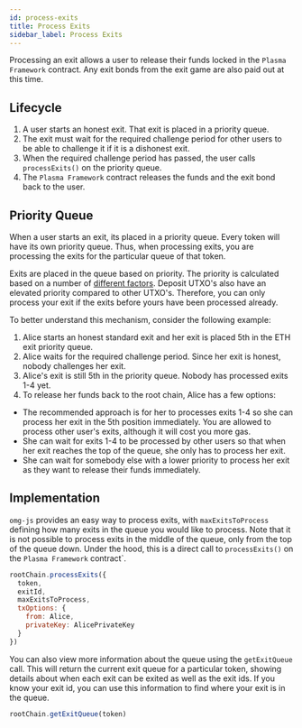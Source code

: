 ```yaml
---
id: process-exits
title: Process Exits
sidebar_label: Process Exits
---
```


Processing an exit allows a user to release their funds locked in the `Plasma Framework` contract. Any exit bonds from the exit game are also paid out at this time.

## Lifecycle
1. A user starts an honest exit. That exit is placed in a priority queue.
2. The exit must wait for the required challenge period for other users to be able to challenge it if it is a dishonest exit.
3. When the required challenge period has passed, the user calls `processExits()` on the priority queue.
4. The `Plasma Framework` contract releases the funds and the exit bond back to the user.

## Priority Queue
When a user starts an exit, its placed in a priority queue. Every token will have its own priority queue. Thus, when processing exits, you are processing the exits for the particular queue of that token.

Exits are placed in the queue based on priority. The priority is calculated based on a number of [different factors](https://github.com/omisego/plasma-contracts/blob/master/plasma_framework/contracts/src/framework/utils/ExitPriority.sol). Deposit UTXO's also have an elevated priority compared to other UTXO's. Therefore, you can only process your exit if the exits before yours have been processed already.

To better understand this mechanism, consider the following example:
1. Alice starts an honest standard exit and her exit is placed 5th in the ETH exit priority queue.
2. Alice waits for the required challenge period. Since her exit is honest, nobody challenges her exit.
3. Alice's exit is still 5th in the priority queue. Nobody has processed exits 1-4 yet.
4. To release her funds back to the root chain, Alice has a few options:
  - The recommended approach is for her to processes exits 1-4 so she can process her exit in the 5th position immediately. You are allowed to process other user's exits, although it will cost you more gas.
  - She can wait for exits 1-4 to be processed by other users so that when her exit reaches the top of the queue, she only has to process her exit.
  -  She can wait for somebody else with a lower priority to process her exit as they want to release their funds immediately.

## Implementation
`omg-js` provides an easy way to process exits, with `maxExitsToProcess` defining how many exits in the queue you would like to process. Note that it is not possible to process exits in the middle of the queue, only from the top of the queue down. Under the hood, this is a direct call to `processExits()` on the `Plasma Framework` contract`.

```js
rootChain.processExits({
  token,
  exitId,
  maxExitsToProcess,
  txOptions: {
    from: Alice,
    privateKey: AlicePrivateKey
  }
})
```

You can also view more information about the queue using the `getExitQueue` call. This will return the current exit queue for a particular token, showing details about when each exit can be exited as well as the exit ids. If you know your exit id, you can use this information to find where your exit is in the queue.

```js
rootChain.getExitQueue(token)
```